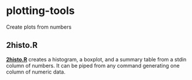 plotting-tools
==========

Create plots from numbers

## **2histo.R** 

**[2histo.R](plotting-tools/2histo.R)** creates a histogram, a boxplot, and a summary table from a stdin column of numbers. It can be piped from any command generating one column of numeric data.

